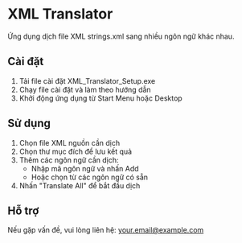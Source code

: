 # XML Translator

Ứng dụng dịch file XML strings.xml sang nhiều ngôn ngữ khác nhau.

## Cài đặt

1. Tải file cài đặt XML_Translator_Setup.exe
2. Chạy file cài đặt và làm theo hướng dẫn
3. Khởi động ứng dụng từ Start Menu hoặc Desktop

## Sử dụng

1. Chọn file XML nguồn cần dịch
2. Chọn thư mục đích để lưu kết quả
3. Thêm các ngôn ngữ cần dịch:
   - Nhập mã ngôn ngữ và nhấn Add
   - Hoặc chọn từ các ngôn ngữ có sẵn
4. Nhấn "Translate All" để bắt đầu dịch

## Hỗ trợ

Nếu gặp vấn đề, vui lòng liên hệ: your.email@example.com 